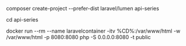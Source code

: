 composer create-project --prefer-dist laravel/lumen api-series

cd api-series

docker run --rm --name laravelcontainer  -itv %CD%:/var/www/html -w /var/www/html -p 8080:8080 php -S 0.0.0.0:8080 -t public